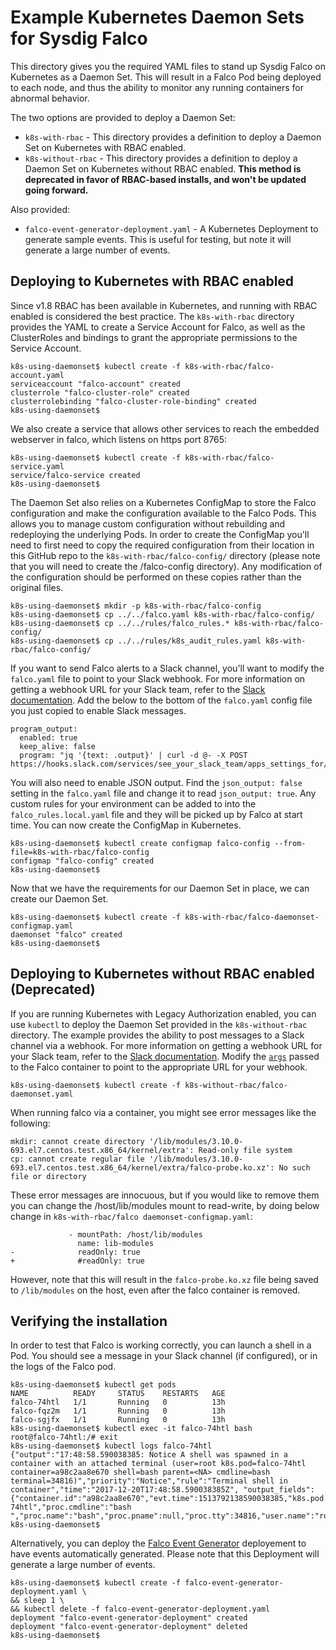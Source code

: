 # Example Kubernetes Daemon Sets for Sysdig Falco

This directory gives you the required YAML files to stand up Sysdig Falco on Kubernetes as a Daemon Set. This will result in a Falco Pod being deployed to each node, and thus the ability to monitor any running containers for abnormal behavior.

The two options are provided to deploy a Daemon Set:
- `k8s-with-rbac` - This directory provides a definition to deploy a Daemon Set on Kubernetes with RBAC enabled.
- `k8s-without-rbac` - This directory provides a definition to deploy a Daemon Set on Kubernetes without RBAC enabled. **This method is deprecated in favor of RBAC-based installs, and won't be updated going forward.**

Also provided:
- `falco-event-generator-deployment.yaml` - A Kubernetes Deployment to generate sample events. This is useful for testing, but note it will generate a large number of events.

## Deploying to Kubernetes with RBAC enabled

Since v1.8 RBAC has been available in Kubernetes, and running with RBAC enabled is considered the best practice. The `k8s-with-rbac` directory provides the YAML to create a Service Account for Falco, as well as the ClusterRoles and bindings to grant the appropriate permissions to the Service Account.

```
k8s-using-daemonset$ kubectl create -f k8s-with-rbac/falco-account.yaml
serviceaccount "falco-account" created
clusterrole "falco-cluster-role" created
clusterrolebinding "falco-cluster-role-binding" created
k8s-using-daemonset$
```

We also create a service that allows other services to reach the embedded webserver in falco, which listens on https port 8765:

```
k8s-using-daemonset$ kubectl create -f k8s-with-rbac/falco-service.yaml
service/falco-service created
k8s-using-daemonset$
```

The Daemon Set also relies on a Kubernetes ConfigMap to store the Falco configuration and make the configuration available to the Falco Pods. This allows you to manage custom configuration without rebuilding and redeploying the underlying Pods. In order to create the ConfigMap you'll need to first need to copy the required configuration from their location in this GitHub repo to the `k8s-with-rbac/falco-config/` directory (please note that you will need to create the /falco-config directory). Any modification of the configuration should be performed on these copies rather than the original files.

```
k8s-using-daemonset$ mkdir -p k8s-with-rbac/falco-config
k8s-using-daemonset$ cp ../../falco.yaml k8s-with-rbac/falco-config/
k8s-using-daemonset$ cp ../../rules/falco_rules.* k8s-with-rbac/falco-config/
k8s-using-daemonset$ cp ../../rules/k8s_audit_rules.yaml k8s-with-rbac/falco-config/
```

If you want to send Falco alerts to a Slack channel, you'll want to modify the `falco.yaml` file to point to your Slack webhook. For more information on getting a webhook URL for your Slack team, refer to the [Slack documentation](https://api.slack.com/incoming-webhooks). Add the below to the bottom of the `falco.yaml` config file you just copied to enable Slack messages.

```
program_output:
  enabled: true
  keep_alive: false
  program: "jq '{text: .output}' | curl -d @- -X POST https://hooks.slack.com/services/see_your_slack_team/apps_settings_for/a_webhook_url"
```

You will also need to enable JSON output. Find the `json_output: false` setting in the `falco.yaml` file and change it to read `json_output: true`. Any custom rules for your environment can be added to into the `falco_rules.local.yaml` file and they will be picked up by Falco at start time. You can now create the ConfigMap in Kubernetes.

```
k8s-using-daemonset$ kubectl create configmap falco-config --from-file=k8s-with-rbac/falco-config
configmap "falco-config" created
k8s-using-daemonset$
```

Now that we have the requirements for our Daemon Set in place, we can create our Daemon Set.

```
k8s-using-daemonset$ kubectl create -f k8s-with-rbac/falco-daemonset-configmap.yaml
daemonset "falco" created
k8s-using-daemonset$
```


## Deploying to Kubernetes without RBAC enabled (**Deprecated**)

If you are running Kubernetes with Legacy Authorization enabled, you can use `kubectl` to deploy the Daemon Set provided in the `k8s-without-rbac` directory. The example provides the ability to post messages to a Slack channel via a webhook. For more information on getting a webhook URL for your Slack team, refer to the [Slack documentation](https://api.slack.com/incoming-webhooks). Modify the [`args`](https://github.com/draios/falco/blob/dev/examples/k8s-using-daemonset/falco-daemonset.yaml#L21) passed to the Falco container to point to the appropriate URL for your webhook.

```
k8s-using-daemonset$ kubectl create -f k8s-without-rbac/falco-daemonset.yaml
```

When running falco via a container, you might see error messages like the following:
```
mkdir: cannot create directory '/lib/modules/3.10.0-693.el7.centos.test.x86_64/kernel/extra': Read-only file system
cp: cannot create regular file '/lib/modules/3.10.0-693.el7.centos.test.x86_64/kernel/extra/falco-probe.ko.xz': No such file or directory
```

These error messages are innocuous, but if you would like to remove them you can change the /host/lib/modules mount to read-write, by doing below change in `k8s-with-rbac/falco
daemonset-configmap.yaml`:

```
             - mountPath: /host/lib/modules
               name: lib-modules
-              readOnly: true
+              #readOnly: true
```

However, note that this will result in the `falco-probe.ko.xz` file being saved to `/lib/modules` on the host, even after the falco container is removed.


## Verifying the installation

In order to test that Falco is working correctly, you can launch a shell in a Pod. You should see a message in your Slack channel (if configured), or in the logs of the Falco pod.

```
k8s-using-daemonset$ kubectl get pods
NAME          READY     STATUS    RESTARTS   AGE
falco-74htl   1/1       Running   0          13h
falco-fqz2m   1/1       Running   0          13h
falco-sgjfx   1/1       Running   0          13h
k8s-using-daemonset$ kubectl exec -it falco-74htl bash
root@falco-74htl:/# exit
k8s-using-daemonset$ kubectl logs falco-74htl
{"output":"17:48:58.590038385: Notice A shell was spawned in a container with an attached terminal (user=root k8s.pod=falco-74htl container=a98c2aa8e670 shell=bash parent=<NA> cmdline=bash  terminal=34816)","priority":"Notice","rule":"Terminal shell in container","time":"2017-12-20T17:48:58.590038385Z", "output_fields": {"container.id":"a98c2aa8e670","evt.time":1513792138590038385,"k8s.pod.name":"falco-74htl","proc.cmdline":"bash ","proc.name":"bash","proc.pname":null,"proc.tty":34816,"user.name":"root"}}
k8s-using-daemonset$
```

Alternatively, you can deploy the [Falco Event Generator](https://github.com/draios/falco/wiki/Generating-Sample-Events) deployement to have events automatically generated. Please note that this Deployment will generate a large number of events.

```
k8s-using-daemonset$ kubectl create -f falco-event-generator-deployment.yaml \
&& sleep 1 \
&& kubectl delete -f falco-event-generator-deployment.yaml
deployment "falco-event-generator-deployment" created
deployment "falco-event-generator-deployment" deleted
k8s-using-daemonset$
```
